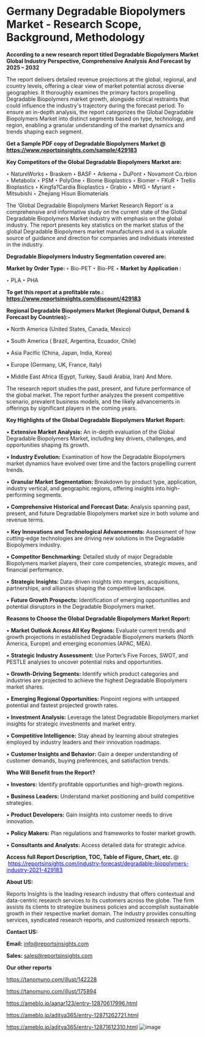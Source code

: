 # Germany Degradable Biopolymers Market - Research Scope, Background, Methodology

<strong>According to a new research report titled Degradable Biopolymers Market Global Industry Perspective, Comprehensive Analysis And Forecast by 2025 – 2032</strong>

The report delivers detailed revenue projections at the global, regional, and country levels, offering a clear view of market potential across diverse geographies. It thoroughly examines the primary factors propelling Degradable Biopolymers market growth, alongside critical restraints that could influence the industry's trajectory during the forecast period. To ensure an in-depth analysis, the report categorizes the Global Degradable Biopolymers Market into distinct segments based on type, technology, and region, enabling a granular understanding of the market dynamics and trends shaping each segment.

<strong>Get a Sample PDF copy of Degradable Biopolymers Market </strong><strong>@<a href=https://www.reportsinsights.com/sample/429183 style=color:#0000ff;> https://www.reportsinsights.com/sample/429183</a></strong></font>

<strong>Key Competitors of the Global Degradable Biopolymers Market are:</strong>

‣ NatureWorks
‣ Braskem
‣ BASF
‣ Arkema
‣ DuPont
‣ Novamont Co.rbion
‣ Metabolix
‣ PSM
‣ PolyOne
‣ Biome Bioplastics
‣ Biomer
‣ FKuR
‣ Trellis Bioplastics
‣ Kingfa?Cardia Bioplastics
‣ Grabio
‣ MHG
‣ Myriant
‣ Mitsubishi
‣ Zhejiang Hisun Biomaterials

The ‘Global Degradable Biopolymers Market Research Report’ is a comprehensive and informative study on the current state of the Global Degradable Biopolymers Market industry with emphasis on the global industry. The report presents key statistics on the market status of the global Degradable Biopolymers market manufacturers and is a valuable source of guidance and direction for companies and individuals interested in the industry.

<strong>Degradable Biopolymers Industry Segmentation covered are:</strong>

<strong>Market by Order Type: </strong>
‣ Bio-PET
‣ Bio-PE
‣ 
<strong>Market by Application :</strong>

‣ PLA
‣ PHA

<strong>To get this report at a profitable rate.: <a href=https://www.reportsinsights.com/discount/429183 style=color:#0000ff;>https://www.reportsinsights.com/discount/429183</a></strong></font>

<strong>Regional Degradable Biopolymers Market (Regional Output, Demand &amp; Forecast by Countries):-</strong>

• North America (United States, Canada, Mexico)

• South America ( Brazil, Argentina, Ecuador, Chile)

• Asia Pacific (China, Japan, India, Korea)

• Europe (Germany, UK, France, Italy)

• Middle East Africa (Egypt, Turkey, Saudi Arabia, Iran) And More.

The research report studies the past, present, and future performance of the global market. The report further analyzes the present competitive scenario, prevalent business models, and the likely advancements in offerings by significant players in the coming years.

<strong>Key Highlights of the Global Degradable Biopolymers Market Report:</strong>

• <strong>Extensive Market Analysis:</strong> An in-depth evaluation of the Global Degradable Biopolymers Market, including key drivers, challenges, and opportunities shaping its growth.

• <strong>Industry Evolution:</strong> Examination of how the Degradable Biopolymers market dynamics have evolved over time and the factors propelling current trends.

• <strong>Granular Market Segmentation:</strong> Breakdown by product type, application, industry vertical, and geographic regions, offering insights into high-performing segments.

• <strong>Comprehensive Historical and Forecast Data:</strong> Analysis spanning past, present, and future Degradable Biopolymers market size in both volume and revenue terms.

• <strong>Key Innovations and Technological Advancements:</strong> Assessment of how cutting-edge technologies are driving new solutions in the Degradable Biopolymers industry.

• <strong>Competitor Benchmarking:</strong> Detailed study of major Degradable Biopolymers market players, their core competencies, strategic moves, and financial performance.

• <strong>Strategic Insights:</strong> Data-driven insights into mergers, acquisitions, partnerships, and alliances shaping the competitive landscape.

• <strong>Future Growth Prospects:</strong> Identification of emerging opportunities and potential disruptors in the Degradable Biopolymers market.

<strong>Reasons to Choose the Global Degradable Biopolymers Market Report:</strong>

• <strong>Market Outlook Across All Key Regions:</strong> Evaluate current trends and growth projections in established Degradable Biopolymers markets (North America, Europe) and emerging economies (APAC, MEA).

• <strong>Strategic Industry Assessment:</strong> Use Porter’s Five Forces, SWOT, and PESTLE analyses to uncover potential risks and opportunities.

• <strong>Growth-Driving Segments:</strong> Identify which product categories and industries are projected to achieve the highest Degradable Biopolymers market shares.

• <strong>Emerging Regional Opportunities:</strong> Pinpoint regions with untapped potential and fastest projected growth rates.

• <strong>Investment Analysis:</strong> Leverage the latest Degradable Biopolymers market insights for strategic investments and market entry.

• <strong>Competitive Intelligence:</strong> Stay ahead by learning about strategies employed by industry leaders and their innovation roadmaps.

• <strong>Customer Insights and Behavior:</strong> Gain a deeper understanding of customer demands, buying preferences, and satisfaction trends.

<strong>Who Will Benefit from the Report?</strong>

• <strong>Investors:</strong> Identify profitable opportunities and high-growth regions.

• <strong>Business Leaders:</strong> Understand market positioning and build competitive strategies.

• <strong>Product Developers:</strong> Gain insights into customer needs to drive innovation.

• <strong>Policy Makers:</strong> Plan regulations and frameworks to foster market growth.

• <strong>Consultants and Analysts:</strong> Access detailed data for strategic advice.
</ul>
<strong>Access full Report Description, TOC, Table of Figure, Chart, etc. </strong>@  <a href=https://reportsinsights.com/industry-forecast/degradable-biopolymers-industry-2021-429183 style=color:#0000ff;>https://reportsinsights.com/industry-forecast/degradable-biopolymers-industry-2021-429183</a></font>

<strong><strong>About US</strong>:</strong>

Reports Insights is the leading research industry that offers contextual and data-centric research services to its customers across the globe. The firm assists its clients to strategize business policies and accomplish sustainable growth in their respective market domain. The industry provides consulting services, syndicated research reports, and customized research reports.

<strong>Contact US:</strong>

<p class=""""><b>Email:</b> <a href=mailto:info@reportsinsights.com>info@reportsinsights.com</a></p>
<p class=""""><b>Sales:</b> <a href=mailto:sales@reportsinsights.com>sales@reportsinsights.com</a></p>

<strong>Our other reports</strong>

<a href=https://tanomuno.com/illust/142228>https://tanomuno.com/illust/142228</a>

<a href=https://tanomuno.com/illust/175894>https://tanomuno.com/illust/175894</a>

<a href=https://ameblo.jp/aanar123/entry-12870617996.html>https://ameblo.jp/aanar123/entry-12870617996.html</a>

<a href=https://ameblo.jp/aditya365/entry-12871262721.html>https://ameblo.jp/aditya365/entry-12871262721.html</a>

<a href=https://ameblo.jp/aditya365/entry-12871612310.html>https://ameblo.jp/aditya365/entry-12871612310.html</a>
![image](https://github.com/user-attachments/assets/c1c10f02-a8a5-409c-b301-4a253d7b6376)
